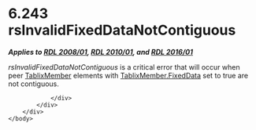 <html dir="LTR" xmlns:mshelp="http://msdn.microsoft.com/mshelp" xmlns:ddue="http://ddue.schemas.microsoft.com/authoring/2003/5" xmlns:xlink="http://www.w3.org/1999/xlink" xmlns:tool="http://www.microsoft.com/tooltip">
    <head>
        <meta http-equiv="Content-Type" content="text/html; CHARSET=utf-8"></meta>
        <meta name="save" content="history"></meta>
        <title>6.243 rsInvalidFixedDataNotContiguous</title>
        <xml>
            <mshelp:toctitle title="6.243 rsInvalidFixedDataNotContiguous"></mshelp:toctitle>
            <mshelp:rltitle title="[MS-RDL]: rsInvalidFixedDataNotContiguous"></mshelp:rltitle>
            <mshelp:keyword index="A" term="990b49d4-c90d-4e29-a1a5-72eb3d7ec5e1"></mshelp:keyword>
            <mshelp:attr name="DCSext.ContentType" value="open specification"></mshelp:attr>
            <mshelp:attr name="AssetID" value="990b49d4-c90d-4e29-a1a5-72eb3d7ec5e1"></mshelp:attr>
            <mshelp:attr name="TopicType" value="kbRef"></mshelp:attr>
            <mshelp:attr name="DCSext.Title" value="[MS-RDL]: rsInvalidFixedDataNotContiguous" />
        </xml>
    </head>
    <body>
        <div id="header">
            <h1 class="heading">6.243 rsInvalidFixedDataNotContiguous</h1>
        </div>
        <div id="mainSection">
            <div id="mainBody">
                <div id="allHistory" class="saveHistory"></div>
                <div id="sectionSection0" class="section" name="collapseableSection">
                    

<p><b><i>Applies to </i></b><a href="1e855f94-4617-47e4-b89e-0856c6cb420f.md"><b><i>RDL 2008/01</i></b></a><b><i>,
</i></b><a href="3428e690-a348-4ec7-8a6a-8efb42d2cdee.md"><b><i>RDL 2010/01</i></b></a><b><i>,
and </i></b><a href="52ce3983-2bfc-4e72-9359-42aaf5fe4509.md"><b><i>RDL 2016/01</i></b></a></p>

<p><i>rsInvalidFixedDataNotContiguous</i> is a critical error
that will occur when peer <a href="1d8a9691-b173-4e24-9ea9-1f486bc824fd.md">TablixMember</a>
elements with <a href="c56879ce-2ad7-48bd-83c5-44d74a9ea543.md">TablixMember.FixedData</a>
set to true are not contiguous.</p>


                </div>
            </div>
        </div>
    </body>
</html>